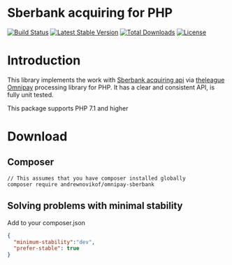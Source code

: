 # Sberbank acquiring for PHP 

[![Build Status](https://travis-ci.org/AndrewNovikof/omnipay-sberbank.svg?branch=master)](https://travis-ci.org/AndrewNovikof/omnipay-sberbank)
[![Latest Stable Version](https://poser.pugx.org/andrewnovikof/omnipay-sberbank/v/stable)](https://packagist.org/packages/andrewnovikof/omnipay-sberbank)
[![Total Downloads](https://poser.pugx.org/andrewnovikof/omnipay-sberbank/downloads)](https://packagist.org/packages/andrewnovikof/omnipay-sberbank)
[![License](https://poser.pugx.org/andrewnovikof/omnipay-sberbank/license)](https://packagist.org/packages/andrewnovikof/omnipay-sberbank)

# Introduction

This library implements the work with [Sberbank acquiring api](https://developer.sberbank.ru/doc/v1/acquiring/rest-requests-about) via [theleague Omnipay](https://omnipay.thephpleague.com/) processing library for PHP. It has a clear and consistent API, is fully unit tested.

This package supports PHP 7.1 and higher 

# Download

## Composer 

```
// This assumes that you have composer installed globally
composer require andrewnovikof/omnipay-sberbank
```

## Solving problems with minimal stability

Add to your composer.json

```json
{
  "minimum-stability":"dev",
  "prefer-stable": true
}

```
